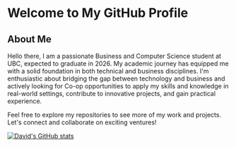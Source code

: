 # Welcome to My GitHub Profile

## About Me
Hello there, I am a passionate Business and Computer Science student at UBC, expected to graduate in 2026. My academic journey has equipped me with a solid foundation in both technical and business disciplines. I'm enthusiastic about bridging the gap between technology and business and actively looking for Co-op opportunities to apply my skills and knowledge in real-world settings, contribute to innovative projects, and gain practical experience. 

Feel free to explore my repositories to see more of my work and projects. Let's connect and collaborate on exciting ventures!

[![David's GitHub stats](https://github-readme-stats.vercel.app/api?username=DavidZhu1388)](https://github.com/anuraghazra/github-readme-stats)

<!--
**DavidZhu1388/DavidZhu1388** is a ✨ _special_ ✨ repository because its `README.md` (this file) appears on your GitHub profile.

Here are some ideas to get you started:

- 🔭 I’m currently working on ...
- 🌱 I’m currently learning ...
- 👯 I’m looking to collaborate on ...
- 🤔 I’m looking for help with ...
- 💬 Ask me about ...
- 📫 How to reach me: ...
- 😄 Pronouns: ...
- ⚡ Fun fact: ...
-->
